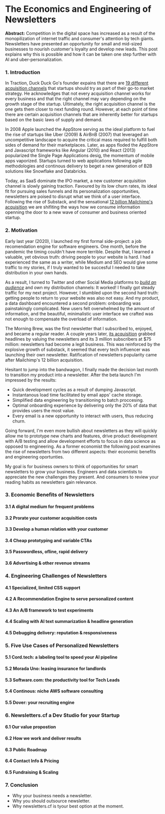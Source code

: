 # The Economics and Engineering of Newsletters

**Abstract:** Competition in the digital space has increased as a result of the monopilization of internet traffic and consumer's attention by tech giants. Newsletters have presented an opportunity for small and mid-sized businesses to nourish customer's loyalty and develop new leads. This post explains why this is possible and how it can be taken one step further with AI and uber-personalization.


### 1. Introduction

In Traction, Duck Duck Go's founder expains that there are [19 different acquisition channels](https://zapier.com/blog/acquire-customers/) that startups should try as part of their go-to market strategy. He acknowledges that not every acquisition channel works for every business and that the right channel may vary depending on the growth stage of the startup. Ultimately, the right acquisition channel is the one gets them closer to next funding round. However, at each point of time there are certain acquisition channels that are inherently better for startups based on the basic laws of supply and demand. 

In 2008 Apple launched the AppStore serving as the ideal platform to fuel the rise of startups like Uber (2009) & AirBnB (2007) that leveraged an uncompetitive landscape to acquire the critical mass required to fulfill both sides of demand for their marketplaces. Later, as apps floded the AppStore and Javascript frameworks like Angular (2010) and React (2013) popularized the Single Page Applications desig, the momentum of mobile apps vaporized. Startups turned to web applications following agile methodologies and continous delivery to beget a new generation of B2B solutions like Snowflake and Databricks.

Today, as SaaS dominate the IPO market, a new customer acquisition channel is slowly gaining traction. Favoured by its low churn rates, its ideal fit for pursuing sales funnels and its personalization opportunities, newsletters are poised to disrupt what we think of a user interface. Following the rise of Substack, and the sensational [12 billion Mailchimp's acquisition](https://techcrunch.com/2021/09/14/intuits-12b-mailchimp-acquisition-is-about-expanding-its-small-business-focus/) we are shifiting the ways how we consume information openning the door to a new wave of consumer and business oriented startup.


### 2. Motivation

Early last year (2020), I launched my first formal side-project: a job recomendation engine for software engineers. One month, before the pandemic the timing couldn't have more terrible. Despite that, I learned a valuable, yet obvious truth: driving people to your website is hard. I had experienced the same as a writer, while Medium and SEO would give some traffic to my stories, if I truly wanted to be succesful I needed to take distribution in your own hands.

As a result, I turned to Twitter and other Social Media platforms to *[build an audience]()* and own my distribution channels: It worked! I finally got steady traffic for my next project. However, I stumbled upon the second hard truth: getting people to return to your website was also not easy. And my product, a data dashboard encountered a second problem: onboarding was painstakingly complicated. New users felt overwhelmed by the amount of information, and the beautiful, minimalistic user interface we crafted was not enough to compensate the overload of information.

The Morning Brew, was the first newsletter that I subscribed to, enjoyed, and became a regular reader. A couple years later, [its acquisition](https://www.axios.com/insider-inc-buys-majority-stake-morning-brew-e6ec0673-4354-4bc7-9feb-e0b149508c9a.html) grabbed headlines by valuing the newsletters and its 3 million subscribers at $75 million: newsletters had become a legit business. This was reinforced by the explosive growth of substack, it seemed that every tech influencer was launching their own newsletter. Ratification of newsletters popularity came after Mailchimp's 12 billion acquisition. 

Hesitant to jump into the bandwagon, I finally made the decision last month to transition my product into a newsletter. After the beta launch I'm impressed by the results: 
* Quick development cycles as a result of dumping Javascript.
* Instantanous load time facilitated by email apps' cache storage.
* Simplified data engineering by transitioning to batch proccesing.
* Optimal onboarding experience by delivering only the 20% of data that provides users the most value.
* Every email is a new opportunity to interact with users, thus reducing churn.

Going forward, I'm even more bullish about newsletters as they will quickly allow me to prototype new charts and features, drive product development with A/B testing and allow development efforts to focus in data science as opposed to engineering. As a former economist the following post examines the rise of newsletters from two different aspects: their economic benefits and engineering oportunties. 

My goal is for business owners to think of opportunities for smart newsletters to grow your business. Engineers and data scientists to appreciate the new challenges they present. And consumers to review your reading habits as newsletters gain relevance.


### 3. Economic Benefits of Newsletters

#### 3.1 A digital medium for frequent problems
#### 3.2 Prorate your customer acquisition costs
#### 3.3 Develop a human relation with your customer
#### 3.4 Cheap prototyping and variable CTAs
#### 3.5 Passwordless, ofline, rapid delivery
#### 3.6 Advertising & other revenue streams


### 4. Engineering Challenges of Newsletters

#### 4.1 Specialized, limited CSS support
#### 4.2 A Recommendation Engine to serve personalized content
#### 4.3 An A/B framework to test experiments
#### 4.4 Scaling with AI text summarization & headline generation
#### 4.5 Debugging delivery: reputation & responsiveness


### 5. Five Use Cases of Personalized Newsletters

#### 5.1 Cord.tech: a labeling tool to speed your AI pipeline
#### 5.2 Morada Uno: leasing insurance for landlords
#### 5.3 Software.com: the productivity tool for Tech Leads
#### 5.4 Continous: niche AWS software consulting
#### 5.5 Dover: your recruiting engine


### 6. Newsletters.cf a Dev Studio for your Startup 

#### 6.1 Our value propostion
#### 6.2 How we work and deliver results
#### 6.3 Public Roadmap
#### 6.4 Contact Info & Pricing
#### 6.5 Fundraising & Scaling


### 7. Conclusion

* Why your business needs a newsletter.
* Why you should outsource newsletter.
* Why newsletters.cf is tyour best option at the moment.


